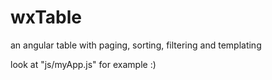 wxTable
=======

an angular table with paging, sorting, filtering and templating

look at "js/myApp.js" for example :)
